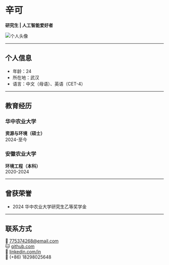 # 辛可
**研究生 | 人工智能爱好者**  

![个人头像](your-photo.jpg)

---

## 个人信息
- 年龄：24
- 所在地：武汉
- 语言：中文（母语）、英语（CET-4）

---

## 教育经历
### 华中农业大学  
**资源与环境（硕士）**  
2024-至今

### 安徽农业大学  
**环境工程（本科）**  
2020-2024 

---

## 曾获荣誉
- 2024 华中农业大学研究生乙等奖学金


---

## 联系方式
📧 [775374268@email.com](775374268@qq.com)  
🐱 [github.com](https://github.com)  
💼 [linkedin.com/in](https://linkedin.com/in)  
📱 (+86) 18298025648

